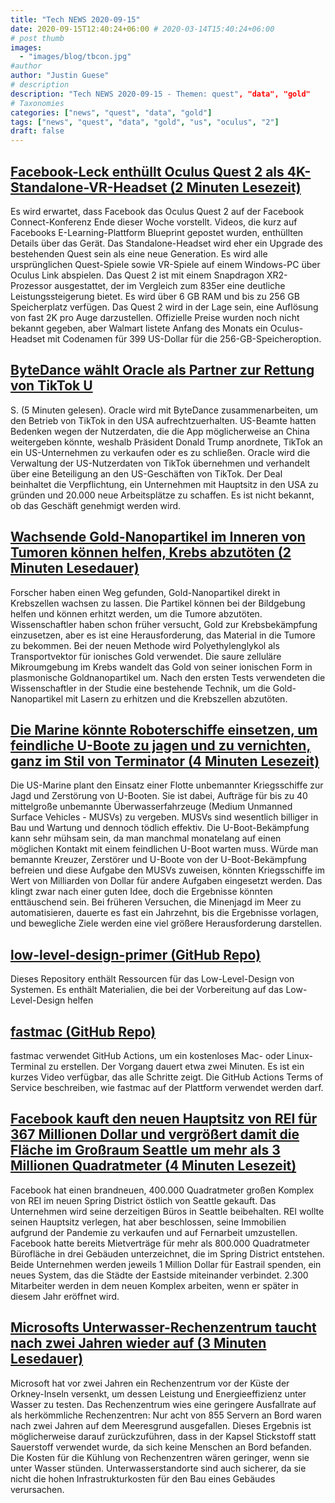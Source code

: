 ```yaml
---
title: "Tech NEWS 2020-09-15"
date: 2020-09-15T12:40:24+06:00 # 2020-03-14T15:40:24+06:00
# post thumb
images:
  - "images/blog/tbcon.jpg"
#author
author: "Justin Guese"
# description
description: "Tech NEWS 2020-09-15 - Themen: quest", "data", "gold"
# Taxonomies
categories: ["news", "quest", "data", "gold"]
tags: ["news", "quest", "data", "gold", "us", "oculus", "2"]
draft: false
---
```


## [Facebook-Leck enthüllt Oculus Quest 2 als 4K-Standalone-VR-Headset (2 Minuten Lesezeit)](https://arstechnica.com/gaming/2020/09/facebook-leak-reveals-oculus-quest-2-as-a-4k-standalone-vr-headset//1/01000174913c0992-70afa620-cf18-423b-90b2-9dfbcdfa419a-000000/mj1ipNLCIOHdaoHAH6o7SH-rwpctT_uxQj9Y3ekLfj0=158)

 Es wird erwartet, dass Facebook das Oculus Quest 2 auf der Facebook Connect-Konferenz Ende dieser Woche vorstellt. Videos, die kurz auf Facebooks E-Learning-Plattform Blueprint gepostet wurden, enthüllten Details über das Gerät. Das Standalone-Headset wird eher ein Upgrade des bestehenden Quest sein als eine neue Generation. Es wird alle ursprünglichen Quest-Spiele sowie VR-Spiele auf einem Windows-PC über Oculus Link abspielen. Das Quest 2 ist mit einem Snapdragon XR2-Prozessor ausgestattet, der im Vergleich zum 835er eine deutliche Leistungssteigerung bietet. Es wird über 6 GB RAM und bis zu 256 GB Speicherplatz verfügen. Das Quest 2 wird in der Lage sein, eine Auflösung von fast 2K pro Auge darzustellen. Offizielle Preise wurden noch nicht bekannt gegeben, aber Walmart listete Anfang des Monats ein Oculus-Headset mit Codenamen für 399 US-Dollar für die 256-GB-Speicheroption.

## [ByteDance wählt Oracle als Partner zur Rettung von TikTok U](https://www.reuters.com/article/us-china-bytedance-tiktok-oracle/bytedance-picks-oracle-as-winning-bidder-for-tiktoks-u-s-operations-source-idUSKBN265000/1/01000174913c0992-70afa620-cf18-423b-90b2-9dfbcdfa419a-000000/USS7AUIh98LY605O_f15HBhAfLGNYL34NF77heDAHm0=158)

S. (5 Minuten gelesen). Oracle wird mit ByteDance zusammenarbeiten, um den Betrieb von TikTok in den USA aufrechtzuerhalten. US-Beamte hatten Bedenken wegen der Nutzerdaten, die die App möglicherweise an China weitergeben könnte, weshalb Präsident Donald Trump anordnete, TikTok an ein US-Unternehmen zu verkaufen oder es zu schließen. Oracle wird die Verwaltung der US-Nutzerdaten von TikTok übernehmen und verhandelt über eine Beteiligung an den US-Geschäften von TikTok. Der Deal beinhaltet die Verpflichtung, ein Unternehmen mit Hauptsitz in den USA zu gründen und 20.000 neue Arbeitsplätze zu schaffen. Es ist nicht bekannt, ob das Geschäft genehmigt werden wird.

## [Wachsende Gold-Nanopartikel im Inneren von Tumoren können helfen, Krebs abzutöten (2 Minuten Lesedauer)](https://newatlas.com/medical/gold-nanoparticles-inside-tumors-cancer-treatment//1/01000174913c0992-70afa620-cf18-423b-90b2-9dfbcdfa419a-000000/Uh3-zU1jPvdtsc04i3FgV38KrLrKpRFZBjIX789mKA8=158)

 Forscher haben einen Weg gefunden, Gold-Nanopartikel direkt in Krebszellen wachsen zu lassen. Die Partikel können bei der Bildgebung helfen und können erhitzt werden, um die Tumore abzutöten. Wissenschaftler haben schon früher versucht, Gold zur Krebsbekämpfung einzusetzen, aber es ist eine Herausforderung, das Material in die Tumore zu bekommen. Bei der neuen Methode wird Polyethylenglykol als Transportvektor für ionisches Gold verwendet. Die saure zelluläre Mikroumgebung im Krebs wandelt das Gold von seiner ionischen Form in plasmonische Goldnanopartikel um. Nach den ersten Tests verwendeten die Wissenschaftler in der Studie eine bestehende Technik, um die Gold-Nanopartikel mit Lasern zu erhitzen und die Krebszellen abzutöten.

## [Die Marine könnte Roboterschiffe einsetzen, um feindliche U-Boote zu jagen und zu vernichten, ganz im Stil von Terminator (4 Minuten Lesezeit)](https://www.popularmechanics.com/military/navy-ships/a34014059/navy-robotic-warships-hunt-enemy-submarines//1/01000174913c0992-70afa620-cf18-423b-90b2-9dfbcdfa419a-000000/1D-eNaufj_2XDpqyZwX0NgV9ThpNE-34AGx2kSsiZAU=158)

 Die US-Marine plant den Einsatz einer Flotte unbemannter Kriegsschiffe zur Jagd und Zerstörung von U-Booten. Sie ist dabei, Aufträge für bis zu 40 mittelgroße unbemannte Überwasserfahrzeuge (Medium Unmanned Surface Vehicles - MUSVs) zu vergeben. MUSVs sind wesentlich billiger in Bau und Wartung und dennoch tödlich effektiv. Die U-Boot-Bekämpfung kann sehr mühsam sein, da man manchmal monatelang auf einen möglichen Kontakt mit einem feindlichen U-Boot warten muss. Würde man bemannte Kreuzer, Zerstörer und U-Boote von der U-Boot-Bekämpfung befreien und diese Aufgabe den MUSVs zuweisen, könnten Kriegsschiffe im Wert von Milliarden von Dollar für andere Aufgaben eingesetzt werden. Das klingt zwar nach einer guten Idee, doch die Ergebnisse könnten enttäuschend sein. Bei früheren Versuchen, die Minenjagd im Meer zu automatisieren, dauerte es fast ein Jahrzehnt, bis die Ergebnisse vorlagen, und bewegliche Ziele werden eine viel größere Herausforderung darstellen.

## [low-level-design-primer (GitHub Repo)](https://github.com/prasadgujar/low-level-design-primer/1/01000174913c0992-70afa620-cf18-423b-90b2-9dfbcdfa419a-000000/YBgNrpF9FqhjbBG_Bft_692OFoyfRi0XTDvPixy72mw=158)

 Dieses Repository enthält Ressourcen für das Low-Level-Design von Systemen. Es enthält Materialien, die bei der Vorbereitung auf das Low-Level-Design helfen

## [fastmac (GitHub Repo)](https://github.com/fastai/fastmac//1/01000174913c0992-70afa620-cf18-423b-90b2-9dfbcdfa419a-000000/YnPzmeO3kLi3k5iu2pR7ojDXv4qx7W5kIDT-3N3TJbk=158)

 fastmac verwendet GitHub Actions, um ein kostenloses Mac- oder Linux-Terminal zu erstellen. Der Vorgang dauert etwa zwei Minuten. Es ist ein kurzes Video verfügbar, das alle Schritte zeigt. Die GitHub Actions Terms of Service beschreiben, wie fastmac auf der Plattform verwendet werden darf.

## [Facebook kauft den neuen Hauptsitz von REI für 367 Millionen Dollar und vergrößert damit die Fläche im Großraum Seattle um mehr als 3 Millionen Quadratmeter (4 Minuten Lesezeit)](https://www.geekwire.com/2020/facebook-buys-reis-new-hq-367m-expanding-seattle-area-footprint-3m-square-feet//1/01000174913c0992-70afa620-cf18-423b-90b2-9dfbcdfa419a-000000/81tdfhznrUL8gQT2FEogKbwjC233XNB73CFbjmYO6v4=158)

 Facebook hat einen brandneuen, 400.000 Quadratmeter großen Komplex von REI im neuen Spring District östlich von Seattle gekauft. Das Unternehmen wird seine derzeitigen Büros in Seattle beibehalten. REI wollte seinen Hauptsitz verlegen, hat aber beschlossen, seine Immobilien aufgrund der Pandemie zu verkaufen und auf Fernarbeit umzustellen. Facebook hatte bereits Mietverträge für mehr als 800.000 Quadratmeter Bürofläche in drei Gebäuden unterzeichnet, die im Spring District entstehen. Beide Unternehmen werden jeweils 1 Million Dollar für Eastrail spenden, ein neues System, das die Städte der Eastside miteinander verbindet. 2.300 Mitarbeiter werden in dem neuen Komplex arbeiten, wenn er später in diesem Jahr eröffnet wird.

## [Microsofts Unterwasser-Rechenzentrum taucht nach zwei Jahren wieder auf (3 Minuten Lesedauer)](https://www.bbc.com/news/technology-54146718/1/01000174913c0992-70afa620-cf18-423b-90b2-9dfbcdfa419a-000000/dgdbf8WMtcH4ZwHFGpf6wIrRbOSFe-bqxx1ctkpv304=158)

 Microsoft hat vor zwei Jahren ein Rechenzentrum vor der Küste der Orkney-Inseln versenkt, um dessen Leistung und Energieeffizienz unter Wasser zu testen. Das Rechenzentrum wies eine geringere Ausfallrate auf als herkömmliche Rechenzentren: Nur acht von 855 Servern an Bord waren nach zwei Jahren auf dem Meeresgrund ausgefallen. Dieses Ergebnis ist möglicherweise darauf zurückzuführen, dass in der Kapsel Stickstoff statt Sauerstoff verwendet wurde, da sich keine Menschen an Bord befanden. Die Kosten für die Kühlung von Rechenzentren wären geringer, wenn sie unter Wasser stünden. Unterwasserstandorte sind auch sicherer, da sie nicht die hohen Infrastrukturkosten für den Bau eines Gebäudes verursachen.

